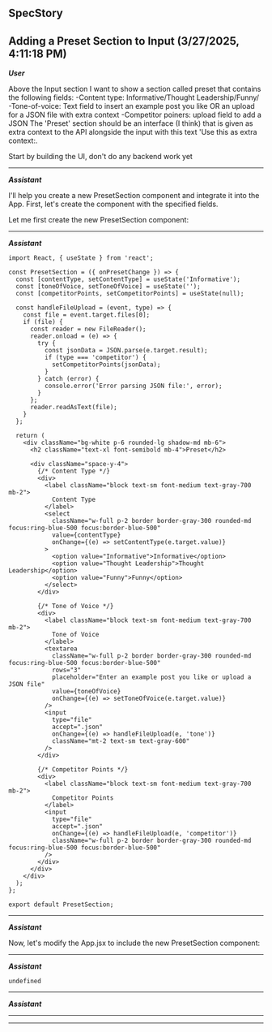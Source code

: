 ## SpecStory

## Adding a Preset Section to Input (3/27/2025, 4:11:18 PM)

_**User**_

Above the Input section I want to show a section called preset that contains the following fields:
-Content type: Informative/Thought Leadership/Funny/
-Tone-of-voice: Text field to insert an example post you like OR an upload for a JSON file with extra context
-Competitor poiners: upload field to add a JSON
The 'Preset' section should be an interface (I think) that is given as extra context to the API alongside the input with this text 'Use this as extra context:. 

Start by building the UI, don't do any backend work yet

---

_**Assistant**_

I'll help you create a new PresetSection component and integrate it into the App. First, let's create the component with the specified fields.

Let me first create the new PresetSection component:


---

_**Assistant**_

```
import React, { useState } from 'react';

const PresetSection = ({ onPresetChange }) => {
  const [contentType, setContentType] = useState('Informative');
  const [toneOfVoice, setToneOfVoice] = useState('');
  const [competitorPoints, setCompetitorPoints] = useState(null);

  const handleFileUpload = (event, type) => {
    const file = event.target.files[0];
    if (file) {
      const reader = new FileReader();
      reader.onload = (e) => {
        try {
          const jsonData = JSON.parse(e.target.result);
          if (type === 'competitor') {
            setCompetitorPoints(jsonData);
          }
        } catch (error) {
          console.error('Error parsing JSON file:', error);
        }
      };
      reader.readAsText(file);
    }
  };

  return (
    <div className="bg-white p-6 rounded-lg shadow-md mb-6">
      <h2 className="text-xl font-semibold mb-4">Preset</h2>
      
      <div className="space-y-4">
        {/* Content Type */}
        <div>
          <label className="block text-sm font-medium text-gray-700 mb-2">
            Content Type
          </label>
          <select
            className="w-full p-2 border border-gray-300 rounded-md focus:ring-blue-500 focus:border-blue-500"
            value={contentType}
            onChange={(e) => setContentType(e.target.value)}
          >
            <option value="Informative">Informative</option>
            <option value="Thought Leadership">Thought Leadership</option>
            <option value="Funny">Funny</option>
          </select>
        </div>

        {/* Tone of Voice */}
        <div>
          <label className="block text-sm font-medium text-gray-700 mb-2">
            Tone of Voice
          </label>
          <textarea
            className="w-full p-2 border border-gray-300 rounded-md focus:ring-blue-500 focus:border-blue-500"
            rows="3"
            placeholder="Enter an example post you like or upload a JSON file"
            value={toneOfVoice}
            onChange={(e) => setToneOfVoice(e.target.value)}
          />
          <input
            type="file"
            accept=".json"
            onChange={(e) => handleFileUpload(e, 'tone')}
            className="mt-2 text-sm text-gray-600"
          />
        </div>

        {/* Competitor Points */}
        <div>
          <label className="block text-sm font-medium text-gray-700 mb-2">
            Competitor Points
          </label>
          <input
            type="file"
            accept=".json"
            onChange={(e) => handleFileUpload(e, 'competitor')}
            className="w-full p-2 border border-gray-300 rounded-md focus:ring-blue-500 focus:border-blue-500"
          />
        </div>
      </div>
    </div>
  );
};

export default PresetSection;
```

---

_**Assistant**_

Now, let's modify the App.jsx to include the new PresetSection component:


---

_**Assistant**_

```
undefined
```

---

_**Assistant**_



---



---

